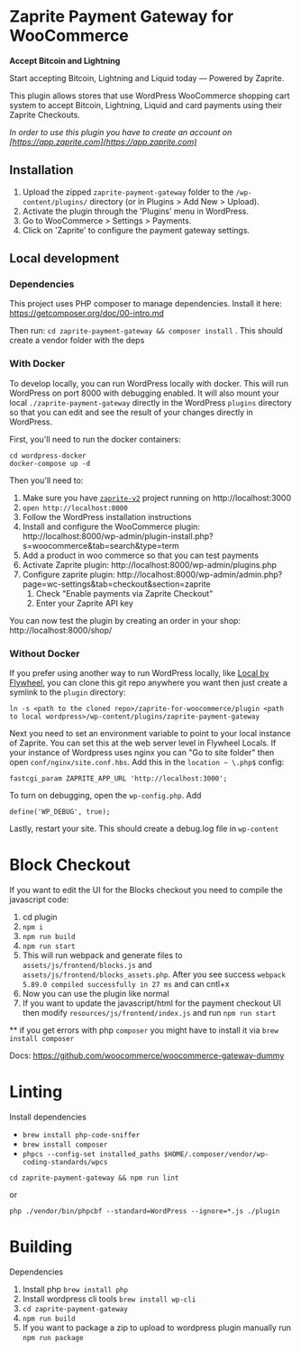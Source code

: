 # Zaprite Payment Gateway for WooCommerce

**Accept Bitcoin and Lightning**

Start accepting Bitcoin, Lightning and Liquid today — Powered by Zaprite.

This plugin allows stores that use WordPress WooCommerce shopping cart system to
accept Bitcoin, Lightning, Liquid and card payments using their Zaprite
Checkouts.

_In order to use this plugin you have to create an account on
[https://app.zaprite.com](https://app.zaprite.com)_

## Installation

1. Upload the zipped `zaprite-payment-gateway` folder to the
   `/wp-content/plugins/` directory (or in Plugins > Add New > Upload).
2. Activate the plugin through the 'Plugins' menu in WordPress.
3. Go to WooCommerce > Settings > Payments.
4. Click on 'Zaprite' to configure the payment gateway settings.

## Local development

### Dependencies
This project uses PHP composer to manage dependencies. Install it here:
https://getcomposer.org/doc/00-intro.md

Then run: `cd zaprite-payment-gateway && composer install` . This should create a vendor folder with the deps

### With Docker

To develop locally, you can run WordPress locally with docker. This will run
WordPress on port 8000 with debugging enabled. It will also mount your local
`./zaprite-payment-gateway` directly in the WordPress `plugins` directory so
that you can edit and see the result of your changes directly in WordPress.

First, you'll need to run the docker containers:

```
cd wordpress-docker
docker-compose up -d
```

Then you'll need to:

1. Make sure you have [`zaprite-v2`](https://github.com/ZapriteApp/zaprite-v2)
   project running on http://localhost:3000
1. `open http://localhost:8000`
1. Follow the WordPress installation instructions
1. Install and configure the WooCommerce plugin:
   http://localhost:8000/wp-admin/plugin-install.php?s=woocommerce&tab=search&type=term
1. Add a product in woo commerce so that you can test payments
1. Activate Zaprite plugin: http://localhost:8000/wp-admin/plugins.php
1. Configure zaprite plugin:
   http://localhost:8000/wp-admin/admin.php?page=wc-settings&tab=checkout&section=zaprite
    1. Check "Enable payments via Zaprite Checkout"
    1. Enter your Zaprite API key

You can now test the plugin by creating an order in your shop:
http://localhost:8000/shop/

### Without Docker

If you prefer using another way to run WordPress locally, like
[Local by Flywheel](https://localwp.com/), you can clone this git repo anywhere
you want then just create a symlink to the `plugin` directory:

```
ln -s <path to the cloned repo>/zaprite-for-woocommerce/plugin <path to local wordpress>/wp-content/plugins/zaprite-payment-gateway
```

Next you need to set an environment variable to point to your local instance of Zaprite. You can set this at the web server level in Flywheel Locals.
If your instance of Wordpress uses nginx you can "Go to site folder" then open `conf/nginx/site.conf.hbs`. Add this in the `location ~ \.php$` config:

```
fastcgi_param ZAPRITE_APP_URL 'http://localhost:3000';
```

To turn on debugging, open the `wp-config.php`. Add

```
define('WP_DEBUG', true);
```

Lastly, restart your site. This should create a
debug.log file in `wp-content`

# Block Checkout

If you want to edit the UI for the Blocks checkout you need to compile the
javascript code:

1. cd plugin
2. `npm i`
3. `npm run build`
4. `npm run start`
5. This will run webpack and generate files to `assets/js/frontend/blocks.js`
   and `assets/js/frontend/blocks_assets.php`. After you see success
   `webpack 5.89.0 compiled successfully in 27 ms` and can cntl+x
6. Now you can use the plugin like normal
7. If you want to update the javascript/html for the payment checkout UI then
   modify `resources/js/frontend/index.js` and run `npm run start`

\*\* if you get errors with php `composer` you might have to install it via
`brew install composer`

Docs: https://github.com/woocommerce/woocommerce-gateway-dummy

# Linting
Install dependencies 
- `brew install php-code-sniffer`
- `brew install composer`
- `phpcs --config-set installed_paths $HOME/.composer/vendor/wp-coding-standards/wpcs`


```
cd zaprite-payment-gateway && npm run lint
```

or

```
php ./vendor/bin/phpcbf --standard=WordPress --ignore=*.js ./plugin
```

# Building
Dependencies

1. Install php `brew install php`
2. Install wordpress cli tools `brew install wp-cli` 
3. `cd zaprite-payment-gateway`
4. `npm run build`
5. If you want to package a zip to upload to wordpress plugin manually run `npm run package`
